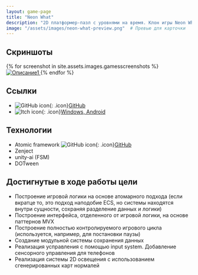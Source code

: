 ```yaml
---
layout: game-page
title: "Neon What"
description: "2D платформер-пазл с уровнями на время. Клон игры Neon White"
image: "/assets/images/neon-what-preview.png"  # Превью для карточки
---
```


## Скриншоты
<!-- <div class="gallery">
    <a href="{{ '/assets/images/background.jpg' | relative_url }}" data-lightbox="gallery" data-title="Описание1">
        <img src="{{ '/assets/images/background.jpg' | relative_url }}" alt="Описание1" class="project-image">
    </a>
    <a href="{{ '/assets/images/background.jpg' | relative_url }}" data-lightbox="gallery" data-title="Описание2">
        <img src="{{ '/assets/images/background.jpg' | relative_url }}" alt="Описание2" class="project-image">
    </a>
    <a href="{{ '/assets/images/background.jpg' | relative_url }}" data-lightbox="gallery" data-title="Описание3">
        <img src="{{ '/assets/images/background.jpg' | relative_url }}" alt="Описание3" class="project-image">
    </a>
</div> -->
{% for screenshot in site.assets.images.gamesscreenshots %}
  <a href="{{ screenshot | relative_url }}" data-lightbox="gallery" data-title="Описание1">
        <img src="{{ screenshot | relative_url }}" alt="Описание1" class="project-image">
    </a>
{% endfor %}
<script src="https://cdnjs.cloudflare.com/ajax/libs/lightbox2/2.11.3/js/lightbox-plus-jquery.min.js"></script>
<script>
    // Инициализация с настройками
    lightbox.option({
        'resizeDuration': 200,
        'wrapAround': true,
        'fadeDuration': 200,
        'disableScrolling': false,
        'fitImagesInViewport': false,
        'maxWidth': 1280,
        'maxHeight': 720,
        'positionFromTop': 100
    })
</script>

## Ссылки  
- ![GitHub icon](https://github.githubassets.com/favicons/favicon.svg){: .icon}[GitHub](https://github.com/furyohfury/Otus_Homework/tree/Project)
- ![Itch icon](https://static.itch.io/images/itchio-textless-black.svg){: .icon}[Windows, Android](https://furyohfury.itch.io/neon-what)

## Технологии  
- Atomic framework ![GitHub icon](https://github.githubassets.com/favicons/favicon.svg){: .icon}[GitHub](https://github.com/StarKRE22/Atomic)
- Zenject
- unity-ai (FSM)
- DOTween

## Достигнутые в ходе работы цели
- Построение игровой логики на основе атомарного подхода (если вкратце то, это подход наподобие ECS, но системы находятся внутри сущности, сохраняя разделение данных и логики)
- Построение интерфейса, отделенного от игровой логики, на основе паттернов MVX
- Построение полностью контролируемого игрового цикла (используется, например, для постановки паузы)
- Создание модульной системы сохранения данных
- Реализация усправления с помощью input system. Добавление сенсорного управления для телефонов
- Реализация системы 2D освещения с использованием сгенерированных карт нормалей